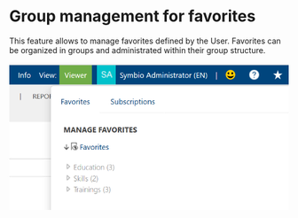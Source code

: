 # Group management for favorites

This feature allows to manage favorites defined by the User. Favorites can be organized in groups and administrated within their group structure. 

![screen](../media/Manage_favorites.png)
